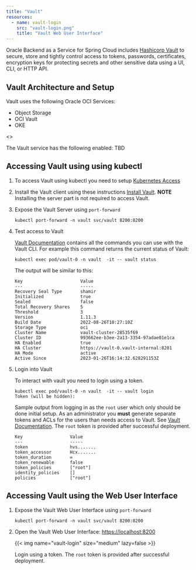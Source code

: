 ```yaml
---
title: "Vault"
resources:
  - name: vault-login
    src: "vault-login.png"
    title: "Vault Web User Interface"
---
```


Oracle Backend as a Service for Spring Cloud includes [Hashicorp Vault](https://www.vaultproject.io/) to secure, store and tightly control access to tokens, passwords, certificates, encryption keys for protecting secrets and other sensitive data using a UI, CLI, or HTTP API.

## Vault Architecture and Setup

Vault uses the following Oracle OCI Services:

- Object Storage
- OCI Vault
- OKE

<<Architecture picture>>

The Vault service has the following enabled:
TBD

## Accessing Vault using using kubectl

1. To access Vault using kubectl you need to setup [Kubernetes Access](../../cluster-access/_index.md)

2. Install the Vault client using these instructions [Install Vault](https://developer.hashicorp.com/vault/downloads). **NOTE** Installing the server part is not required to access Vault.

3. Expose the Vault Server using `port-forward`

    ```shell
    kubectl port-forward -n vault svc/vault 8200:8200
    ```

4. Test access to Vault

    [Vault Documentation](https://developer.hashicorp.com/vault/docs) contains all the commands you can use with the Vault CLI. For  example this command returns the current status of Vault:

    ```shell
    kubectl exec pod/vault-0 -n vault  -it -- vault status
    ```

    The output will be similar to this:

    ```text
    Key                      Value
    ---                      -----
    Recovery Seal Type       shamir
    Initialized              true
    Sealed                   false
    Total Recovery Shares    5
    Threshold                3
    Version                  1.11.3
    Build Date               2022-08-26T10:27:10Z
    Storage Type             oci
    Cluster Name             vault-cluster-28535f69
    Cluster ID               993662ee-b3ee-2a13-3354-97adae01e1ca
    HA Enabled               true
    HA Cluster               https://vault-0.vault-internal:8201
    HA Mode                  active
    Active Since             2023-01-26T16:14:32.628291153Z
    ```

5. Login into Vault

    To interact with vault you need to login using a token.

    ```shell
    kubectl exec pod/vault-0 -n vault  -it -- vault login
    Token (will be hidden):
    ```

    Sample output from logging in as the `root` user which only should be done initial setup. As an administrator you **must** generate separate tokens and ACLs for the users than needs access to Vault. See [Vault Documentation](https://developer.hashicorp.com/vault/docs). The `root` token is provided after successful deployment.

    ```text
    Key                  Value
    ---                  -----
    token                hvs.......
    token_accessor       Hcx.......
    token_duration       ∞
    token_renewable      false
    token_policies       ["root"]
    identity_policies    []
    policies             ["root"]
    ```

## Accessing Vault using the Web User Interface

1. Expose the Vault Web User Interface using `port-forward`

    ```shell
    kubectl port-forward -n vault svc/vault 8200:8200
    ```

2. Open the Vault Web User Interface: <https://localhost:8200>

    <!-- spellchecker-disable -->
    {{< img name="vault-login" size="medium" lazy=false >}}
    <!-- spellchecker-enable -->

    Login using a token. The `root` token is provided after successful deployment.
